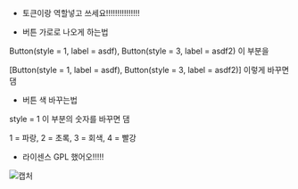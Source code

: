 + 토큰이랑 역할넣고 쓰세요!!!!!!!!!!!!!!!

+ 버튼 가로로 나오게 하는법

Button(style = 1, label = asdf), Button(style = 3, label = asdf2) 이 부분을

[Button(style = 1, label = asdf), Button(style = 3, label = asdf2)] 이렇게 바꾸면 댐

+ 버튼 색 바꾸는법

style = 1 이 부분의 숫자를 바꾸면 댐

1 = 파랑, 2 = 초록, 3 = 회색, 4 = 빨강

+ 라이센스 GPL 했어오!!!!!

![캡처](https://user-images.githubusercontent.com/86506144/123509294-8beb3300-d6af-11eb-917c-d0f2af936063.PNG)

